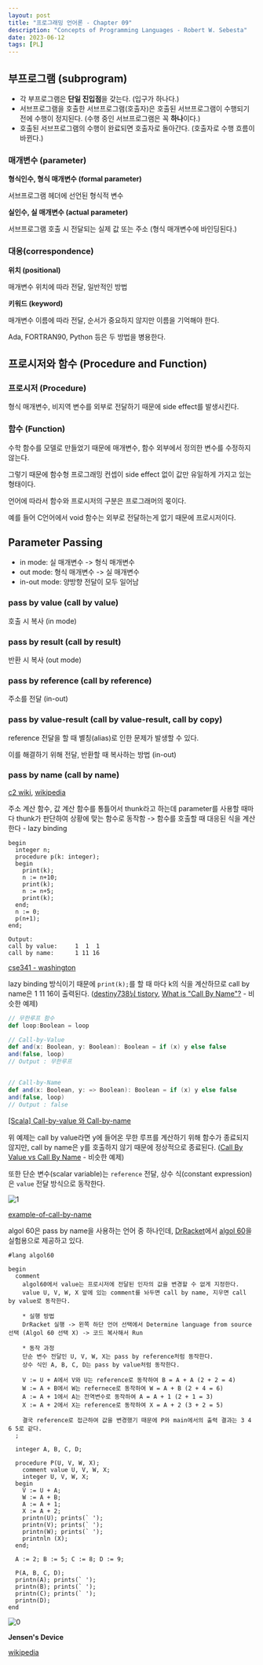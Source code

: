 ```yaml
---
layout: post
title: "프로그래밍 언어론 - Chapter 09"
description: "Concepts of Programming Languages - Robert W. Sebesta"
date: 2023-06-12
tags: [PL]
---
```


## 부프로그램 (subprogram)

* 각 부프로그램은 **단일 진입점**을 갖는다. (입구가 하나다.)
* 서브프로그램을 호출한 서브프로그램(호출자)은 호출된 서브프로그램이 수행되기 전에 수행이 정지된다. (수행 중인 서브프로그램은 꼭 **하나**이다.)
* 호출된 서브프로그램의 수행이 완료되면 호출자로 돌아간다. (호출자로 수행 흐름이 바뀐다.)

### 매개변수 (parameter)

**형식인수, 형식 매개변수 (formal parameter)**

서브프로그램 헤더에 선언된 형식적 변수

**실인수, 실 매개변수 (actual parameter)**

서브프로그램 호출 시 전달되는 실제 값 또는 주소 (형식 매개변수에 바인딩된다.)

### 대응(correspondence)

**위치 (positional)**

매개변수 위치에 따라 전달, 일반적인 방법

**키워드 (keyword)**

매개변수 이름에 따라 전달, 순서가 중요하지 않지만 이름을 기억해야 한다.

Ada, FORTRAN90, Python 등은 두 방법을 병용한다.

## 프로시저와 함수 (Procedure and Function)

### 프로시저 (Procedure)

형식 매개변수, 비지역 변수를 외부로 전달하기 때문에 side effect를 발생시킨다.

### 함수 (Function)

수학 함수를 모델로 만들었기 때문에 매개변수, 함수 외부에서 정의한 변수를 수정하지 않는다.

그렇기 때문에 함수형 프로그래밍 컨셉이 side effect 없이 값만 유일하게 가지고 있는 형태이다.

언어에 따라서 함수와 프로시저의 구분은 프로그래머의 몫이다.

예를 들어 C언어에서 void 함수는 외부로 전달하는게 없기 때문에 프로시저이다.

## Parameter Passing

* in mode: 실 매개변수 -> 형식 매개변수
* out mode: 형식 매개변수 -> 실 매개변수
* in-out mode: 양방향 전달이 모두 일어남

### pass by value (call by value)

호출 시 복사 (in mode)

### pass by result (call by result)

반환 시 복사 (out mode)

### pass by reference (call by reference)

주소를 전달 (in-out)

### pass by value-result (call by value-result, call by copy)

reference 전달을 할 때 별칭(alias)로 인한 문제가 발생할 수 있다.

이를 해결하기 위해 전달, 반환할 때 복사하는 방법 (in-out)

### pass by name (call by name)

<a href="https://wiki.c2.com/?CallByName">c2 wiki</a>, <a href="https://en.wikipedia.org/wiki/Evaluation_strategy#Call_by_name">wikipedia</a>

주소 계산 함수, 값 계산 함수를 통틀어서 thunk라고 하는데 parameter를 사용할 때마다 thunk가 판단하여 상황에 맞는 함수로 동작함 -> 함수를 호출할 때 대응된 식을 계산한다 - lazy binding

```algol
begin
  integer n;
  procedure p(k: integer);
  begin
    print(k);
    n := n+10;
    print(k);
    n := n+5;
    print(k);
  end;
  n := 0;
  p(n+1);
end;

Output:
call by value:     1  1  1
call by name:      1 11 16
```
<a href="https://courses.cs.washington.edu/courses/cse341/03wi/imperative/parameters.html">cse341 - washington</a>

lazy binding 방식이기 때문에 `print(k);`를 할 때 마다 k의 식을 계산하므로 call by name은 1 11 16이 출력된다. (<a href="https://destiny738.tistory.com/206">destiny738님 tistory</a>, <a href="https://stackoverflow.com/questions/2962987/what-is-call-by-name">What is "Call By Name"?</a> - 비슷한 예제)

```scala
// 무한루프 함수
def loop:Boolean = loop

// Call-by-Value
def and(x: Boolean, y: Boolean): Boolean = if (x) y else false
and(false, loop) 
// Output : 무한루프


// Call-by-Name
def and(x: Boolean, y: => Boolean): Boolean = if (x) y else false
and(false, loop)
// Output : false 
```

<a href="https://for-development.tistory.com/142">[Scala] Call-by-value 와 Call-by-name</a>

위 예제는 call by value라면 y에 들어온 무한 루프를 계산하기 위해 함수가 종료되지 않지만, call by name은 y를 호출하지 않기 때문에 정상적으로 종료된다. (<a href="https://bambielli.com/til/2016-07-24-CBV-vs-CBN/">Call By Value vs Call By Name</a> - 비슷한 예제)

또한 단순 변수(scalar variable)는 `reference` 전달, 상수 식(constant expression)은 `value` 전달 방식으로 동작한다.

![1](/assets/images/concepts-of-programming-languages-9/1.png)

<a href="https://stackoverflow.com/questions/3331143/example-of-call-by-name">example-of-call-by-name</a>

algol 60은 pass by name을 사용하는 언어 중 하나인데, <a href="https://github.com/racket/drracket">DrRacket</a>에서 <a href="https://github.com/racket/algol60">algol 60</a>을 실험용으로 제공하고 있다.

```algol60
#lang algol60

begin
  comment
    algol60에서 value는 프로시저에 전달된 인자의 값을 변경할 수 없게 지정한다.
    value U, V, W, X 앞에 있는 comment를 놔두면 call by name, 지우면 call by value로 동작한다.

    * 실행 방법
    DrRacket 실행 -> 왼쪽 하단 언어 선택에서 Determine language from source 선택 (Algol 60 선택 X) -> 코드 복사해서 Run
 
    * 동작 과정
    단순 변수 전달인 U, V, W, X는 pass by reference처럼 동작한다.
    상수 식인 A, B, C, D는 pass by value처럼 동작한다.

    V := U + A에서 V와 U는 reference로 동작하여 B = A + A (2 + 2 = 4)
    W := A + B에서 W는 refernece로 동작하여 W = A + B (2 + 4 = 6)
    A := A + 1에서 A는 전역변수로 동작하여 A = A + 1 (2 + 1 = 3)
    X := A + 2에서 X는 reference로 동작하여 X = A + 2 (3 + 2 = 5)

    결국 reference로 접근하여 값을 변경했기 때문에 P와 main에서의 출력 결과는 3 4 6 5로 같다.
  ;

  integer A, B, C, D;

  procedure P(U, V, W, X);
    comment value U, V, W, X;
    integer U, V, W, X;
  begin
    V := U + A;
    W := A + B;
    A := A + 1;
    X := A + 2;
    printn(U); prints(` ');
    printn(V); prints(` ');
    printn(W); prints(` ');
    printnln (X);
  end;

  A := 2; B := 5; C := 8; D := 9;

  P(A, B, C, D);
  printn(A); prints(` ');
  printn(B); prints(` ');
  printn(C); prints(` ');
  printn(D);
end
```

![0](/assets/images/concepts-of-programming-languages-9/0.png)

**Jensen's Device**

<a href="https://en.wikipedia.org/wiki/Jensen%27s_device">wikipedia</a>
